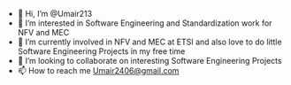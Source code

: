 - 👋 Hi, I’m @Umair213
- 👀 I’m interested in Software Engineering and Standardization work for NFV and MEC
- 🌱 I’m currently involved in NFV and MEC at ETSI and also love to do little Software Engineering Projects in my free time
- 💞️ I’m looking to collaborate on interesting Software Engineering Projects
- 📫 How to reach me Umair2406@gmail.com 

<!---
Umair213/Umair213 is a ✨ special ✨ repository because its `README.md` (this file) appears on your GitHub profile.
You can click the Preview link to take a look at your changes.
--->
